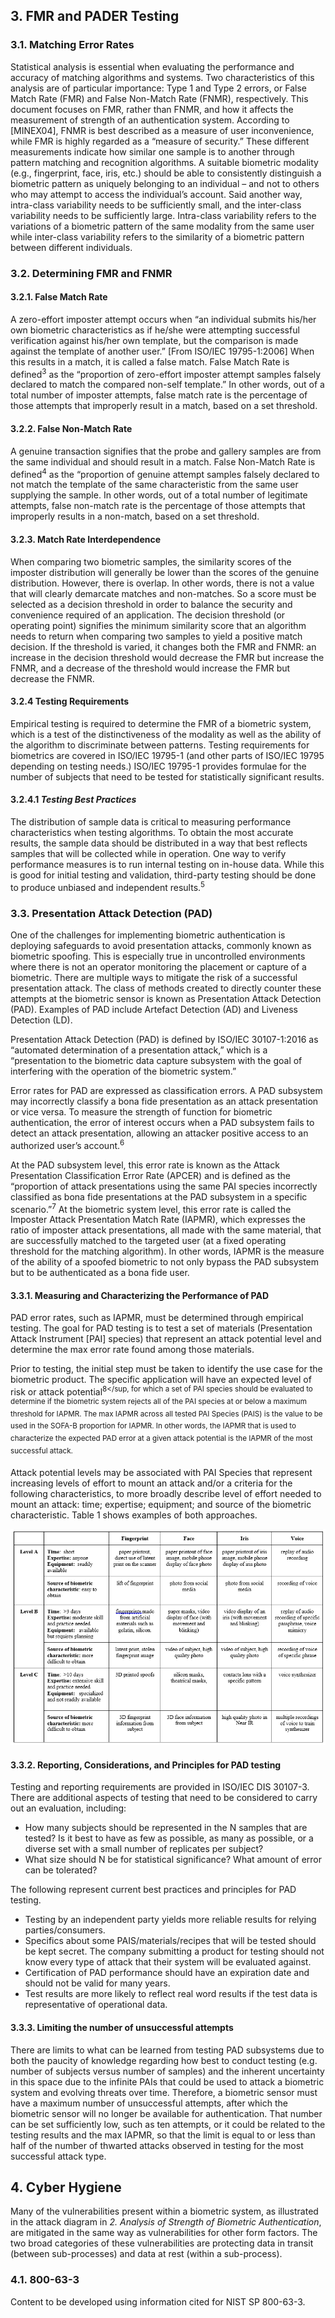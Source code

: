 ## 3. FMR and PADER Testing
### 3.1. Matching Error Rates
Statistical analysis is essential when evaluating the performance and accuracy of matching algorithms and systems. Two characteristics of this analysis are of particular importance: Type 1 and Type 2 errors, or False Match Rate (FMR) and False Non-Match Rate (FNMR), respectively. 
This document focuses on FMR, rather than FNMR, and how it affects the measurement of strength of an authentication system. According to [MINEX04], FNMR is best described as a measure of user inconvenience, while FMR is highly regarded as a “measure of security.” These different measurements indicate how similar one sample is to another through pattern matching and recognition algorithms. 
A suitable biometric modality (e.g., fingerprint, face, iris, etc.) should be able to consistently distinguish a biometric pattern as uniquely belonging to an individual – and not to others who may attempt to access the individual’s account.  Said another way, intra-class variability needs to be sufficiently small, and the inter-class variability needs to be sufficiently large. Intra-class variability refers to the variations of a biometric pattern of the same modality from the same user while inter-class variability refers to the similarity of a biometric pattern between different individuals.

### 3.2. Determining FMR and FNMR
#### 3.2.1. False Match Rate
A zero-effort imposter attempt occurs when “an individual submits his/her own biometric characteristics as if he/she were attempting successful verification against his/her own template, but the comparison is made against the template of another user.” [From ISO/IEC 19795-1:2006]  When this results in a match, it is called a false match.  False Match Rate is defined<sup>3</sup> as the “proportion of zero-effort imposter attempt samples falsely declared to match the compared non-self template.” In other words, out of a total number of imposter attempts, false match rate is the percentage of those attempts that improperly result in a match, based on a set threshold.

#### 3.2.2. False Non-Match Rate
A genuine transaction signifies that the probe and gallery samples are from the same individual and should result in a match. False Non-Match Rate is defined<sup>4</sup> as the “proportion of genuine attempt samples falsely declared to not match the template of the same characteristic from the same user supplying the sample. In other words, out of a total number of legitimate attempts, false non-match rate is the percentage of those attempts that improperly results in a non-match, based on a set threshold.

#### 3.2.3. Match Rate Interdependence
When comparing two biometric samples, the similarity scores of the imposter distribution will generally be lower than the scores of the genuine distribution.  However, there is overlap.  In other words, there is not a value that will clearly demarcate matches and non-matches.  So a score must be selected as a decision threshold in order to balance the security and convenience required of an application.  The decision threshold (or operating point) signifies the minimum similarity score that an algorithm needs to return when comparing two samples to yield a positive match decision.  If the threshold is varied, it changes both the FMR and FNMR:  an increase in the decision threshold would decrease the FMR but increase the FNMR, and a decrease of the threshold would increase the FMR but decrease the FNMR.

#### 3.2.4 Testing Requirements
Empirical testing is required to determine the FMR of a biometric system, which is a test of the distinctiveness of the modality as well as the ability of the algorithm to discriminate between patterns.  Testing requirements for biometrics are covered in ISO/IEC 19795-1 (and other parts of ISO/IEC 19795 depending on testing needs.)  ISO/IEC 19795-1 provides formulae for the number of subjects that need to be tested for statistically significant results.

#### 3.2.4.1 *Testing Best Practices*
The distribution of sample data is critical to measuring performance characteristics when testing algorithms. To obtain the most accurate results, the sample data should be distributed in a way that best reflects samples that will be collected while in operation. One way to verify performance measures is to run internal testing on in-house data. While this is good for initial testing and validation, third-party testing should be done to produce unbiased and independent results.<sup>5</sup>

### 3.3. Presentation Attack Detection (PAD)
One of the challenges for implementing biometric authentication is deploying safeguards to avoid presentation attacks, commonly known as biometric spoofing. This is especially true in uncontrolled environments where there is not an operator monitoring the placement or capture of a biometric.  There are multiple ways to mitigate the risk of a successful presentation attack. The class of methods created to directly counter these attempts at the biometric sensor is known as Presentation Attack Detection (PAD). Examples of PAD include Artefact Detection (AD) and Liveness Detection (LD).

Presentation Attack Detection (PAD) is defined by ISO/IEC 30107-1:2016 as “automated determination of a presentation attack,” which is a “presentation to the biometric data capture subsystem with the goal of interfering with the operation of the biometric system.”

Error rates for PAD are expressed as classification errors.  A PAD subsystem may incorrectly classify a bona fide presentation as an attack presentation or vice versa.  To measure the strength of function for biometric authentication, the error of interest occurs when a PAD subsystem fails to detect an attack presentation, allowing an attacker positive access to an authorized user’s account.<sup>6</sup>

At the PAD subsystem level, this error rate is known as the Attack Presentation Classification Error Rate (APCER) and is defined as the “proportion of attack presentations using the same PAI species incorrectly classified as bona fide presentations at the PAD subsystem in a specific scenario.”<sup>7</sup>  At the biometric system level, this error rate is called the Imposter Attack Presentation Match Rate (IAPMR), which expresses the ratio of imposter attack presentations, all made with the same material, that are successfully matched to the targeted user (at a fixed operating threshold for the matching algorithm). In other words, IAPMR is the measure of the ability of a spoofed biometric to not only bypass the PAD subsystem but to be authenticated as a bona fide user.

#### 3.3.1. Measuring and Characterizing the Performance of PAD
PAD error rates, such as IAPMR, must be determined through empirical testing.  The goal for PAD testing is to test a set of materials (Presentation Attack Instrument [PAI] species) that represent an attack potential level and determine the max error rate found among those materials.  

Prior to testing, the initial step must be taken to identify the use case for the biometric product. The specific application will have an expected level of risk or attack potential<sup>8</sup, for which a set of PAI species should be evaluated to determine if the biometric system rejects all of the PAI species at or below a maximum threshold for IAPMR.  The max IAPMR across all tested PAI Species (PAIS) is the value to be used in the SOFA-B proportion for IAPMR.  In other words, the IAPMR that is used to characterize the expected PAD error at a given attack potential is the IAPMR of the most successful attack. 

Attack potential levels may be associated with PAI Species that represent increasing levels of effort to mount an attack and/or a criteria for the following characteristics, to more broadly describe level of effort needed to mount an attack:  time; expertise; equipment; and source of the biometric characteristic.  Table 1 shows examples of both approaches.

![](media/attackpotential.png)

#### 3.3.2. Reporting, Considerations, and Principles for PAD testing
Testing and reporting requirements are provided in ISO/IEC DIS 30107-3.  There are additional aspects of testing that need to be considered to carry out an evaluation, including:
- How many subjects should be represented in the N samples that are tested? Is it best to have as few as possible, as many as possible, or a diverse set with a small number of replicates per subject?
- What size should N be for statistical significance? What amount of error can be tolerated?

The following represent current best practices and principles for PAD testing.
- Testing by an independent party yields more reliable results for relying parties/consumers.
- Specifics about some PAIS/materials/recipes that will be tested should be kept secret.  The company submitting a product for testing should not know every type of attack that their system will be evaluated against. 
- Certification of PAD performance should have an expiration date and should not be valid for many years.
- Test results are more likely to reflect real word results if the test data is representative of operational data.  

#### 3.3.3. Limiting the number of unsuccessful attempts
There are limits to what can be learned from testing PAD subsystems due to both the paucity of knowledge regarding how best to conduct testing (e.g. number of subjects versus number of samples) and the inherent uncertainty in this space due to the infinite PAIs that could be used to attack a biometric system and evolving threats over time.  Therefore, a biometric sensor must have a maximum number of unsuccessful attempts, after which the biometric sensor will no longer be available for authentication. That number can be set sufficiently low, such as ten attempts, or it could be related to the testing results and the max IAPMR, so that the limit is equal to or less than half of the number of thwarted attacks observed in testing for the most successful attack type.

## 4. Cyber Hygiene
Many of the vulnerabilities present within a biometric system, as illustrated in the attack diagram in *2. Analysis of Strength of Biometric Authentication*, are mitigated in the same way as vulnerabilities for other form factors.  The two broad categories of these vulnerabilities are protecting data in transit (between sub-processes) and data at rest (within a sub-process).

### 4.1. 800-63-3
Content to be developed using information cited for NIST SP 800-63-3.
